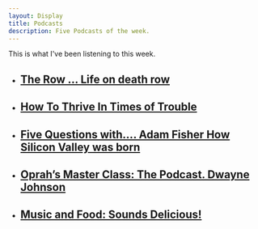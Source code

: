 ```yaml
---
layout: Display
title: Podcasts
description: Five Podcasts of the week.
---
```


This is what I've been listening to this week.


<ul>
    <li>
        <a href="https://pca.st/8lb6" target="_blank"><h2>The Row ... Life on death row</h2>
        </a>
    </li>
    <li>
        <a href="https://pca.st/Cn54" target="_blank"><h2>How To Thrive In Times of Trouble</h2>
        </a>
    </li>
    <li>
        <a href="https://pca.st/f16q" target="_blank"><h2>Five Questions with.... Adam Fisher How Silicon Valley was born</h2>
        </a>
    </li>
    <li>
        <a href="https://pca.st/IaEH" target="_blank"><h2>Oprah’s Master Class: The Podcast. Dwayne Johnson</h2>
        </a>
    </li>
    <li>
        <a href="https://pca.st/A3Nq" target="_blank"><h2>Music and Food: Sounds Delicious!</h2>
        </a>
    </li>
</ul>